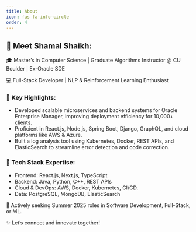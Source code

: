 ```yaml
---
title: About
icon: fas fa-info-circle
order: 4
---
```


## 🌟 Meet Shamal Shaikh: 

🎓 Master’s in Computer Science | Graduate Algorithms Instructor @ CU Boulder | Ex-Oracle SDE

💻 Full-Stack Developer | NLP & Reinforcement Learning Enthusiast

### 🌟 Key Highlights:

- Developed scalable microservices and backend systems for Oracle Enterprise Manager, improving deployment efficiency for 10,000+ clients.
- Proficient in React.js, Node.js, Spring Boot, Django, GraphQL, and cloud platforms like AWS & Azure.
- Built a log analysis tool using Kubernetes, Docker, REST APIs, and ElasticSearch to streamline error detection and code correction.

### 🚀 Tech Stack Expertise:

- Frontend: React.js, Next.js, TypeScript
- Backend: Java, Python, C++, REST APIs
- Cloud & DevOps: AWS, Docker, Kubernetes, CI/CD.
- Data: PostgreSQL, MongoDB, ElasticSearch

📢 Actively seeking Summer 2025 roles in Software Development, Full-Stack, or ML.

✨ Let’s connect and innovate together!